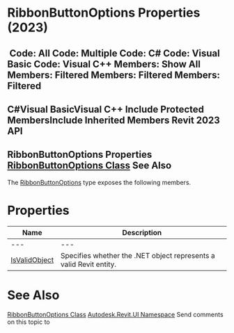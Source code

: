 # RibbonButtonOptions Properties (2023)

﻿
 Code: All Code: Multiple Code: C# Code: Visual Basic Code: Visual C++  Members: Show All Members: Filtered Members: Filtered Members: Filtered   
---  
C#Visual BasicVisual C++
Include Protected MembersInclude Inherited Members
Revit 2023 API  
---  
RibbonButtonOptions Properties  
[RibbonButtonOptions Class](aead4050-04ae-c55e-b6a3-7c2aec99c8b6.md "RibbonButtonOptions Class") See Also  
---  
The [RibbonButtonOptions](aead4050-04ae-c55e-b6a3-7c2aec99c8b6.md "RibbonButtonOptions Class") type exposes the following members.
# Properties
| Name | Description |
| --- | --- |
| --- | --- | --- |
| [IsValidObject](582d6285-f7e5-2c04-8177-135174e09c0d.md "IsValidObject Property") | Specifies whether the .NET object represents a valid Revit entity. |

# See Also
[RibbonButtonOptions Class](aead4050-04ae-c55e-b6a3-7c2aec99c8b6.md "RibbonButtonOptions Class")
[Autodesk.Revit.UI Namespace](e86fd90a-8957-02a6-da7f-ced248966e3e.md "Autodesk.Revit.UI Namespace")
Send comments on this topic to 
